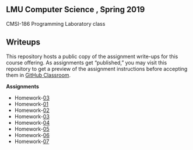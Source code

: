 ## LMU Computer Science , Spring 2019 ##

CMSI-186 Programming Laboratory class

## Writeups ##

This repository hosts a public copy of the assignment write-ups for this course offering. As assignments get “published,” you may visit this repository to get a preview of the assignment instructions before accepting them in [GitHub Classroom](https://classroom.github.com).

**Assignments**
- Homework-[03](https://github.com/cristianornelas2/CMSI-186_Projects/tree/master/homework00)
- Homework-[01](https://github.com/cristianornelas2/CMSI-186_Projects/tree/master/homework01)
- Homework-[02](https://github.com/cristianornelas2/CMSI-186_Projects/tree/master/Homework02)
- Homework-[03](https://github.com/cristianornelas2/CMSI-186_Projects/tree/master/Homework03)
- Homework-[04](https://github.com/cristianornelas2/CMSI-186_Projects/tree/master/Homework04)
- Homework-[05](https://github.com/cristianornelas2/CMSI-186_Projects/tree/master/Homework05)
- Homework-[06](https://github.com/cristianornelas2/CMSI-186_Projects/tree/master/Homework06)
- Homework-[07](https://github.com/cristianornelas2/CMSI-186_Projects/tree/master/Homework07)
